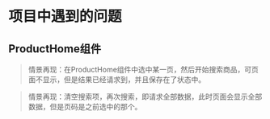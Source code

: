# 项目中遇到的问题

## ProductHome组件

> 情景再现：在ProductHome组件中选中某一页，然后开始搜索商品，可页面不显示，但是结果已经请求到，并且保存在了状态中。

> 情景再现：清空搜索项，再次搜索，即请求全部数据，此时页面会显示全部数据，但是页码是之前选中的那个。
